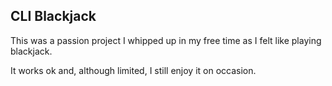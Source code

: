 CLI Blackjack
---

This was a passion project I whipped up in my free time as I felt like playing blackjack.

It works ok and, although limited, I still enjoy it on occasion.
